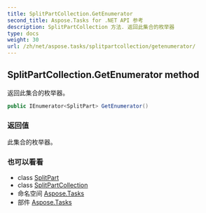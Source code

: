 ```yaml
---
title: SplitPartCollection.GetEnumerator
second_title: Aspose.Tasks for .NET API 参考
description: SplitPartCollection 方法. 返回此集合的枚举器
type: docs
weight: 30
url: /zh/net/aspose.tasks/splitpartcollection/getenumerator/
---
```

## SplitPartCollection.GetEnumerator method

返回此集合的枚举器。

```csharp
public IEnumerator<SplitPart> GetEnumerator()
```

### 返回值

此集合的枚举器。

### 也可以看看

* class [SplitPart](../../splitpart/)
* class [SplitPartCollection](../)
* 命名空间 [Aspose.Tasks](../../splitpartcollection/)
* 部件 [Aspose.Tasks](../../../)


